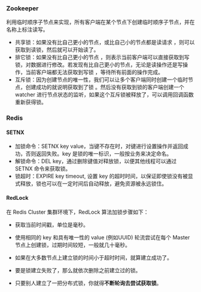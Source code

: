 ### Zookeeper

利用临时顺序子节点来实现，所有客户端在某个节点下创建临时顺序子节点，并在名称上标注读写。

* 共享锁：如果没有比自己更小的节点，或比自己小的节点都是读请求 ，则可以获取到读锁，然后就可以开始读了。
* 排它锁：如果没有比自己更小的节点 ，则表示当前客户端可以直接获取到写锁，对数据进行修改。若发现有比自己更小的节点，无论是读操作还是写操作，当前客户端都无法获取到写锁 ，等待所有前面的操作完成。
* 互斥锁：因为创建节点的唯一性，我们可以让多个客户端同时创建一个临时节点，创建成功的就说明获取到了锁 。然后没有获取到锁的客户端创建一个 watcher 进行节点状态的监听，如果这个互斥锁被释放了，可以调用回调函数重新获得锁。

### Redis

#### SETNX

* 加锁命令：SETNX key value，当键不存在时，对键进行设置操作并返回成功，否则返回失败。key 是锁的唯一标识，一般按业务来决定命名。
* 解锁命令：DEL key，通过删除键值对释放锁，以便其他线程可以通过 SETNX 命令来获取锁。
* 锁超时：EXPIRE key timeout, 设置 key 的超时时间，以保证即使锁没有被显式释放，锁也可以在一定时间后自动释放，避免资源被永远锁住。

#### RedLock

在 Redis Cluster 集群环境下，RedLock 算法加锁步骤如下：

* 获取当前时间戳，单位是毫秒。

* 使用相同的 key 和具有唯一性的 value (例如UUID) 轮流尝试在每个 Master 节点上创建锁，过期时间较短，一般就几十毫秒。

* 如果在大多数节点上建立锁的时间小于超时时间，就算建立成功了。

* 要是锁建立失败了，那么就依次删除之前建立过的锁。
* 只要别人建立了一把分布式锁，你就得**不断轮询去尝试获取锁**。


